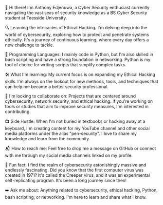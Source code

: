 👋 Hi there! I'm Anthony Edjenuwa, a Cyber Security enthusiast currently navigating the vast seas of security knowledge as a BS Cyber Security student at Teesside University.

🔍 Learning the intricacies of Ethical Hacking. I'm delving deep into the world of cybersecurity, exploring how to protect and penetrate systems ethically. It's a journey of continuous learning, where every day offers a new challenge to tackle.

🐍 Programming Languages:
I mainly code in Python, but I'm also skilled in bash scripting and have a strong foundation in networking. Python is my tool of choice for writing scripts that simplify complex tasks.

🛠️ What I'm learning:
My current focus is on expanding my Ethical Hacking skills. I'm always on the lookout for new methods, tools, and techniques that can help me become a better security professional.

🤝 I'm looking to collaborate on:
Projects that are centered around cybersecurity, network security, and ethical hacking. If you're working on tools or studies that aim to improve security measures, I'm interested in contributing.

📺 Side Hustle:
When I'm not buried in textbooks or hacking away at a keyboard, I'm creating content for my YouTube channel and other social media platforms under the alias "pen-security". I love to share my knowledge and learn from the community.

📬 How to reach me:
Feel free to drop me a message on GitHub or connect with me through my social media channels linked on my profile.

🔎 Fun fact:
I find the realm of cybersecurity astonishingly massive and endlessly fascinating. Did you know that the first computer virus was created in 1971? It's called the Creeper virus, and it was an experimental self-replicating program. It's been a long journey since then!

➡️ Ask me about:
Anything related to cybersecurity, ethical hacking, Python, bash scripting, or networking. I'm here to learn and share what I know.
